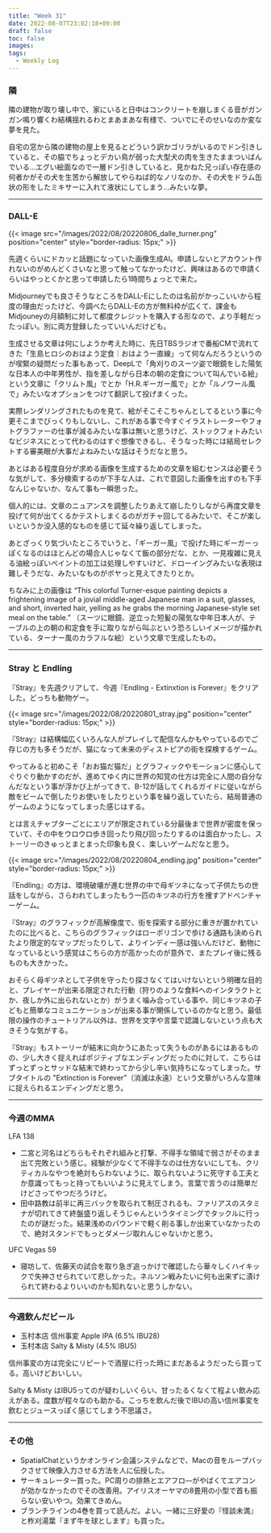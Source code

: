 ```yaml
---
title: "Week 31"
date: 2022-08-07T23:02:18+09:00
draft: false
toc: false
images:
tags:
  - Weekly Log
---
```


### 隣

隣の建物が取り壊し中で、家にいると日中はコンクリートを崩しまくる音がガンガン鳴り響くわ結構揺れるわとまあまあな有様で、ついでにそのせいなのか変な夢を見た。

自宅の窓から隣の建物の屋上を見るとどういう訳かゴリラがいるのでドン引きしていると、その脇でちょっとデカい鳥が弱った大型犬の肉を生きたままついばんでいる…エグい絵面なので一層ドン引きしていると、見かねた兄っぽい存在感の何者かがその犬を生苦から解放してやらねば的なノリなのか、その犬をドラム缶状の形をしたミキサーに入れて液状にしてしまう…みたいな夢。

<!--more-->

---

### DALL-E

{{< image src="/images/2022/08/20220806_dalle_turner.png"  position="center" style="border-radius: 15px;" >}}

先週くらいにドカッと話題になっていた画像生成AI。申請しないとアカウント作れないのがめんどくさいなと思って触ってなかったけど、興味はあるので申請くらいはやっとくかと思って申請したら1時間ちょっとで来た。

Midjourneyでも良さそうなところをDALL-Eにしたのは名前がかっこいいから程度の理由だったけど、今調べたらDALL-Eの方が無料枠が広くて、課金もMidjouneyの月額制に対して都度クレジットを購入する形なので、より手軽だったっぽい。別に両方登録したっていいんだけども。

生成させる文章は何にしようか考えた時に、先日TBSラジオで番船CMで流れてきた「生島ヒロシのおはよう定食｜おはよう一直線」って何なんだろうというのが喫緊の疑問だった事もあって、DeepLで「角刈りのスーツ姿で眼鏡をした陽気な日本人の中年男性が、指を差しながら日本の朝の定食について叫んでいる絵」という文章に「クリムト風」でとか「H.R.ギーガー風で」とか「ルノワール風で」みたいなオプションをつけて翻訳して投げまくった。

実際レンダリングされたものを見て、絵がそこそこちゃんとしてるという事に今更そこまでびっくりもしないし、これがある事で今すぐイラストレーターやフォトグラファーの仕事が減るみたいな事は無いと思うけど、ストックフォトみたいなビジネスにとって代わるのはすぐ想像できるし、そうなった時には結局セレクトする審美眼が大事だよねみたいな話はそうだなと思う。  

あとはある程度自分が求める画像を生成するための文章を組むセンスは必要そうな気がして、多分検索するのが下手な人は、これで意図した画像を出すのも下手なんじゃないか、なんて事も一瞬思った。

個人的には、文章のニュアンスを調整したりあえて崩したりしながら再度文章を投げて何が出てくるかテストしまくるのがガチャ回してるみたいで、そこが楽しいというか没入感的なものを感じて延々繰り返してしまった。

あとざっくり気づいたところでいうと、「ギーガー風」で投げた時にギーガーっぽくなるのはほとんどの場合人じゃなくて飯の部分だな、とか、一見複雑に見える油絵っぽいペイントの加工は処理しやすいけど、ドローイングみたいな表現は難しそうだな、みたいなものがボヤっと見えてきたりとか。

ちなみに上の画像は “This colorful Turner-esque painting depicts a frightening image of a jovial middle-aged Japanese man in a suit, glasses, and short, inverted hair, yelling as he grabs the morning Japanese-style set meal on the table.” （スーツに眼鏡、逆立った短髪の陽気な中年日本人が、テーブルの上の朝の和定食を手に取りながら叫ぶという恐ろしいイメージが描かれている、ターナー風のカラフルな絵）という文章で生成したもの。

---

### Stray と Endling

『Stray』を先週クリアして、今週『Endling - Extinxtion is Forever』をクリアした。どっちも動物ゲー。


{{< image src="/images/2022/08/20220801_stray.jpg"  position="center" style="border-radius: 15px;" >}}

『Stray』は結構幅広くいろんな人がプレイして配信なんかもやっているのでご存じの方も多そうだが、猫になって未来のディストピアの街を探検するゲーム。

やってみると初めこそ「おお猫だ猫だ」とグラフィックやモーションに感心してぐりぐり動かすのだが、進めてゆく内に世界の知覚の仕方は完全に人間の自分なんだなという事が浮かび上がってきて、B-12が話してくれるガイドに従いながら敵をビームで倒したりお使いをしたりという事を繰り返していたら、結局普通のゲームのようになってしまった感じはする。

とは言えチャプターごとにエリアが限定されている分最後まで世界が密度を保っていて、その中をウロウロ歩き回ったり飛び回ったりするのは面白かったし、ストーリーのきゅっとまとまった印象も良く、楽しいゲームだなと思う。


{{< image src="/images/2022/08/20220804_endling.jpg"  position="center" style="border-radius: 15px;" >}}

『Endling』の方は、環境破壊が進む世界の中で母ギツネになって子供たちの世話をしながら、さらわれてしまったもう一匹のキツネの行方を捜すアドベンチャーゲーム。

『Stray』のグラフィックが高解像度で、街を探索する部分に重きが置かれていたのに比べると、こちらのグラフィックはローポリゴンで歩ける通路も決められたより限定的なマップだったりして、よりインディー感は強いんだけど、動物になっているという感覚はこちらの方が高かったのが意外で、またプレイ後に残るものも大きかった。

おそらく母ギツネとして子供を守ったり探さなくてはいけないという明確な目的と、プレイヤーが出来る限定された行動（狩りのような食料へのインタラクトとか、夜しか外に出られないとか）がうまく噛み合っている事や、同じキツネの子どもと簡単なコミュニケーションが出来る事が関係しているのかなと思う。最低限の操作のチュートリアル以外は、世界を文字や言葉で認識しないという点も大きそうな気がする。

『Stray』もストーリーが結末に向かうにあたって失うものがあるにはあるものの、少し大きく捉えればポジティブなエンディングだったのに対して、こちらはずっとずっとサッドな結末で終わってから少し辛い気持ちになってしまった。サブタイトルの "Extinction is Forever”（消滅は永遠）という文章がいろんな意味に捉えられるエンディングだと思う。

---

### 今週のMMA

LFA 138

- 二宮と河名はどちらもそれぞれ組みと打撃、不得手な領域で弱さがそのまま出て完敗という感じ。経験が少なくて不得手なのは仕方ないにしても、クリティカルなやつを絶対もらわないように、取られないように死守する工夫とか意識ってもっと持ってもいいように見えてしまう。言葉で言うのは簡単だけどさってやつだろうけど。
- 田中路教は前半に再三バックを取られて制圧されるも、ファリアスのスタミナが切れてきて終盤盛り返しそうじゃんというタイミングでタックルに行ったのが謎だった。結果浅めのパウンドで軽く削る事しか出来ていなかったので、絶対スタンドでもっとダメージ取れんじゃないかと思う。

UFC Vegas 59

- 寝坊して、佐藤天の試合を取り急ぎ追っかけで確認したら華々しくハイキックで失神させられていて悲しかった。ネルソン戦みたいに何も出来ずに漬けられて終わるよりいいのかも知れないと思うしかない。

---

### 今週飲んだビール

- 玉村本店 信州事変 Apple IPA (6.5% IBU28)
- 玉村本店 Salty & Misty (4.5% IBU5)

信州事変の方は完全にリピートで酒屋に行った時にまだあるようだったら買ってる。高いけどおいしい。

Salty & Misty はIBU5ってのが疑わしいくらい、甘ったるくなくて程よい飲み応えがある。度数が程々なのも助かる。こっちを飲んだ後でIBUの高い信州事変を飲むとジュースっぽく感じてしまう不思議さ。

---

### その他

- SpatialChatというかオンライン会議システムなどで、Macの音をループバックさせて映像入力させる方法を人に伝授した。
- サーキュレーター買った。PC周りの排熱とエアフロ―がやばくてエアコンが効かなかったのでその改善用。アイリスオーヤマの8畳用の小型で首も振らない安いやつ。効果てきめん。
- ブランチラインの4巻を買って読んだ。よい。一緒に三好愛の『怪談未満』と柞刈湯葉『まず牛を球とします』も買った。